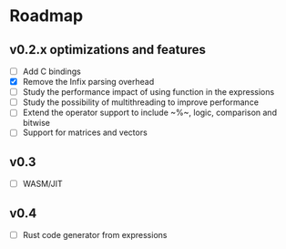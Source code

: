# Roadmap

## v0.2.x optimizations and features
- [ ] Add C bindings
- [x] Remove the Infix parsing overhead
- [ ] Study the performance impact of using function in the expressions
- [ ] Study the possibility of multithreading to improve performance
- [ ] Extend the operator support to include ~%~, logic, comparison and bitwise
- [ ] Support for matrices and vectors

## v0.3
- [ ] WASM/JIT

## v0.4
- [ ] Rust code generator from expressions
